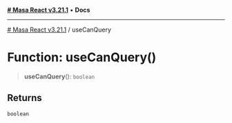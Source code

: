 [**# Masa React v3.21.1**](../README.md) • **Docs**

***

[# Masa React v3.21.1](../globals.md) / useCanQuery

# Function: useCanQuery()

> **useCanQuery**(): `boolean`

## Returns

`boolean`
